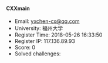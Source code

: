 #### CXXmain  

* Email: yxchen-cx@qq.com  
* University: 福州大学  
* Register Time: 2018-05-26 16:33:50  
* Register IP: 117.136.89.93  
* Score: 0  
* Solved challenges: 
